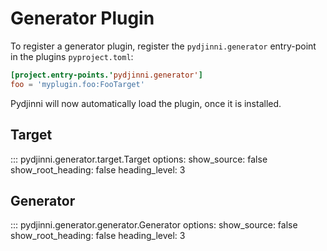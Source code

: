 # Generator Plugin

To register a generator plugin, register the `pydjinni.generator` entry-point in the plugins `pyproject.toml`:

```toml
[project.entry-points.'pydjinni.generator']
foo = 'myplugin.foo:FooTarget'
```

Pydjinni will now automatically load the plugin, once it is installed.

## Target

::: pydjinni.generator.target.Target
    options:
        show_source: false
        show_root_heading: false
        heading_level: 3

## Generator

::: pydjinni.generator.generator.Generator
    options:
        show_source: false
        show_root_heading: false
        heading_level: 3
